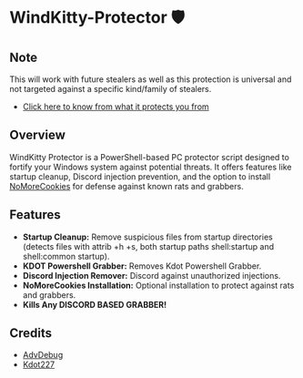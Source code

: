 # WindKitty-Protector 🛡️

## Note 
This will work with future stealers as well as this protection is universal and not targeted against a specific kind/family of stealers.
- [Click here to know from what it protects you from](https://github.com/WindKitty/WindKitty-Protector/blob/main/util/protectsfrom.md)

## Overview

WindKitty Protector is a PowerShell-based PC protector script designed to fortify your Windows system against potential threats. It offers features like startup cleanup, Discord injection prevention, and the option to install [NoMoreCookies](https://github.com/AdvDebug/NoMoreCookies/tree/NoMoreCookies_2.3) for defense against known rats and grabbers.

## Features

- **Startup Cleanup:** Remove suspicious files from startup directories (detects files with attrib +h +s, both startup paths shell:startup and shell:common startup).
- **KDOT Powershell Grabber:** Removes Kdot Powershell Grabber.
- **Discord Injection Remover:**  Discord against unauthorized injections.
- **NoMoreCookies Installation:** Optional installation to protect against rats and grabbers.
- **Kills Any DISCORD BASED GRABBER!**

## Credits
- [AdvDebug](https://github.com/AdvDebug/NoMoreCookies)
- [Kdot227](https://github.com/ChildrenOfYahweh/Powershell-Token-Grabber)
